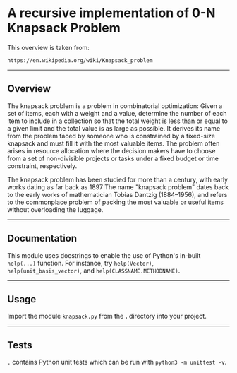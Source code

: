 # A recursive implementation of 0-N Knapsack Problem

This overview is taken from:

    https://en.wikipedia.org/wiki/Knapsack_problem

---

## Overview

The knapsack problem is a problem in combinatorial optimization: Given a set of items, each with a weight and a value, determine the number of each item to include in a collection so that the total weight is less than or equal to a given limit and the total value is as large as possible. It derives its name from the problem faced by someone who is constrained by a fixed-size knapsack and must fill it with the most valuable items. The problem often arises in resource allocation where the decision makers have to choose from a set of non-divisible projects or tasks under a fixed budget or time constraint, respectively.

The knapsack problem has been studied for more than a century, with early works dating as far back as 1897 The name "knapsack problem" dates back to the early works of mathematician Tobias Dantzig (1884–1956), and refers to the commonplace problem of packing the most valuable or useful items without overloading the luggage.

---

## Documentation

This module uses docstrings to enable the use of Python's in-built `help(...)` function.
For instance, try `help(Vector)`, `help(unit_basis_vector)`, and `help(CLASSNAME.METHODNAME)`.

---

## Usage

Import the module `knapsack.py` from the **.** directory into your project.

---

## Tests

`.` contains Python unit tests which can be run with `python3 -m unittest -v`.

